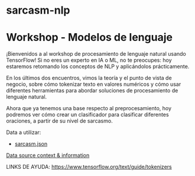 # sarcasm-nlp

# Workshop - Modelos de lenguaje 

¡Bienvenidos a al workshop de procesamiento de lenguaje natural usando TensorFlow! Si no eres un experto en IA o ML, no te preocupes: hoy estaremos retomando los conceptos de NLP y aplicándolos prácticamente.

En los últimos dos encuentros, vimos la teoría y el punto de vista de negocio, sobre cómo tokenizar texto en valores numéricos y cómo usar diferentes herramientas para abordar soluciones de procesamiento de lenguaje natural. 

Ahora que ya tenemos una base respecto al preprocesamiento, hoy podremos ver cómo crear un clasificador para clasificar diferentes oraciones, a partir de su nivel de sarcasmo.

Data a utilizar:
- [sarcasm.json](https://raw.githubusercontent.com/maglionejm/sarcasm-nlp/main/sarcarsm.json)

[Data source context & information](https://www.kaggle.com/datasets/rmisra/news-headlines-dataset-for-sarcasm-detection)



LINKS DE AYUDA:
https://www.tensorflow.org/text/guide/tokenizers
